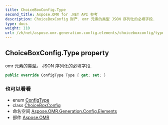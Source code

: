 ```yaml
---
title: ChoiceBoxConfig.Type
second_title: Aspose.OMR for .NET API 参考
description: ChoiceBoxConfig 财产. omr 元素的类型 JSON 序列化的必填字段.
type: docs
weight: 110
url: /zh/net/aspose.omr.generation.config.elements/choiceboxconfig/type/
---
```

## ChoiceBoxConfig.Type property

omr 元素的类型。 JSON 序列化的必填字段.

```csharp
public override ConfigType Type { get; set; }
```

### 也可以看看

* enum [ConfigType](../../../aspose.omr.generation.config.enums/configtype/)
* class [ChoiceBoxConfig](../)
* 命名空间 [Aspose.OMR.Generation.Config.Elements](../../choiceboxconfig/)
* 部件 [Aspose.OMR](../../../)


